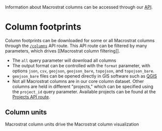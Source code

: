 Information about Macrostrat columns can be accessed through our [API](https://macrostrat.org/api/).
# Column footprints

Column footprints can be downloaded for some or all Macrostrat columns through the [`/columns`](https://macrostrat.org/api/columns) API route. This API route can be filtered by many parameters, which drives [[Macrostrat column filtering]]. 

- The `all` query parameter will download all columns
- The output format can be controlled with the `format` parameter, with options  `json`, `csv`, `geojson`, `geojson_bare`,  `topojson`, and `topojson_bare`.
- `geojson_bare` files can be opened directly in GIS software such as [QGIS](https://qgis.org)
- Not all Macrostrat columns are in our core column dataset. Other columns are held in different "projects," which can be specified using the `project_id` query parameter. Available projects can be found at the [Projects API route](https://macrostrat.org/api/defs/projects?all).

## Column units

Macrostrat column units drive the Macrostrat column visualization






